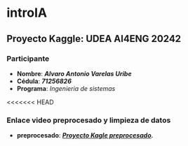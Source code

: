 # introIA
## Proyecto Kaggle: UDEA AI4ENG 20242

### Participante

- **Nombre**: ***Alvaro Antonio Varelas Uribe***
- **Cédula**: ***71256826***
- **Programa**: *Ingenieria de sistemas*

<<<<<<< HEAD
### Enlace video preprocesado y limpieza de datos
- **preprocesado**: ***[Proyecto Kagle preprocesado](https://youtu.be/LHjOOYqlOiE).***